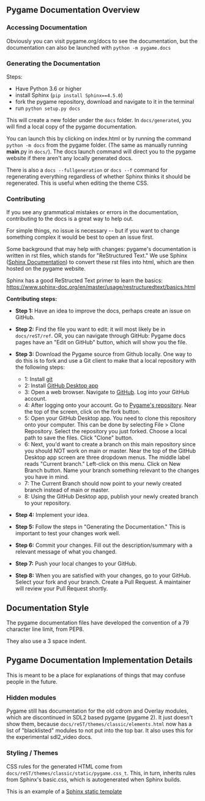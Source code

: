 ## Pygame Documentation Overview

### Accessing Documentation

Obviously you can visit pygame.org/docs to see the documentation, 
but the documentation can also be launched with `python -m pygame.docs`

### Generating the Documentation

Steps:
- Have Python 3.6 or higher
- install Sphinx (`pip install Sphinx==4.5.0`)
- fork the pygame repository, download and navigate to it in the terminal
- run `python setup.py docs`

This will create a new folder under the `docs` folder. 
In `docs/generated`, you will find a local copy of the pygame documentation.

You can launch this by clicking on index.html or by running the command
`python -m docs` from the pygame folder. (The same as manually running
__main__.py in `docs/`). The docs launch command will direct you to the
pygame website if there aren't any locally generated docs.

There is also a `docs --fullgeneration` or `docs --f` command for regenerating
everything regardless of whether Sphinx thinks it should be regenerated. This
is useful when editing the theme CSS.

###  Contributing

If you see any grammatical mistakes or errors in the documentation,
contributing to the docs is a great way to help out.

For simple things, no issue is necessary -- but if you want to change
something complex it would be best to open an issue first.

Some background that may help with changes: pygame's documentation
is written in rst files, which stands for "ReStructured Text." We use Sphinx
([Sphinx Documentation](https://www.sphinx-doc.org/en/master/)) to convert
these rst files into html, which are then hosted on the pygame website.

Sphinx has a good ReStructed Text primer to learn the basics:
https://www.sphinx-doc.org/en/master/usage/restructuredtext/basics.html

**Contributing steps:**
- **Step 1:** Have an idea to improve the docs, perhaps create an issue on 
GitHub.

- **Step 2:** Find the file you want to edit: it will most likely be in 
`docs/reST/ref`. OR, you can navigate through GitHub: Pygame docs pages have 
an "Edit on GitHub" button, which will show you the file.

- **Step 3:** Download the Pygame source from Github locally. One way to do 
this is to fork and use a Git client to make that a local repository with the 
following steps:

   - 1: Install [git](https://git-scm.com/downloads)
   - 2: Install [GitHub Desktop app](https://desktop.github.com/)
   - 3: Open a web browser. Navigate to [GitHub](https://github.com/). Log 
       into your GitHub account.
   - 4: After logging onto your account. Go to 
       [Pygame's repository](https://github.com/pygame/pygame). Near the 
       top of the screen, click on the fork button.
   - 5: Open your GitHub Desktop app. You need to clone this repository onto 
       your computer. This can be done by selecting File > Clone Repository. 
       Select the repository you just forked. Choose a local path to save 
       the files. Click "Clone" button.
   - 6: Next, you'd want to create a branch on this main repository since you 
       should NOT work on main or master. Near the top of the GitHub Desktop 
       app screen are three dropdown menus. The middle label reads "Current 
       branch." Left-click on this menu. Click on New Branch button. Name 
       your branch something relevant to the changes you have in mind.
   - 7: The Current Branch should now point to your newly created branch 
       instead of main or master.
   - 8: Using the GitHub Desktop app, publish your newly created branch to 
       your repository.

- **Step 4:** Implement your idea.

- **Step 5:** Follow the steps in "Generating the Documentation." This is 
important to test your changes work well.

- **Step 6:** Commit your changes. Fill out the description/summary with a 
relevant message of what you changed.

- **Step 7:** Push your local changes to your GitHub.

- **Step 8:** When you are satisfied with your changes, go to your GitHub. 
Select your fork and your branch. Create a Pull Request. A maintainer will 
review your Pull Request shortly.

## Documentation Style

The pygame documentation files have developed the convention of a 79 character
line limit, from PEP8.

They also use a 3 space indent.

## Pygame Documentation Implementation Details

This is meant to be a place for explanations of things that may confuse people
in the future.

### Hidden modules

Pygame still has documentation for the old cdrom and Overlay modules, which
are discontinued in SDL2 based pygame (pygame 2). It just doesn't show them,
because `docs/reST/themes/classic/elements.html` now has a list of
"blacklisted" modules to not put into the top bar. It also uses this for the
experimental sdl2_video docs.

### Styling / Themes

CSS rules for the generated HTML come from
`docs/reST/themes/classic/static/pygame.css_t`. This, in turn, inherits rules
from Sphinx's basic.css, which is autogenerated when Sphinx builds.

This is an example of a
[Sphinx static template](https://www.sphinx-doc.org/en/master/development/theming.html#static-templates)